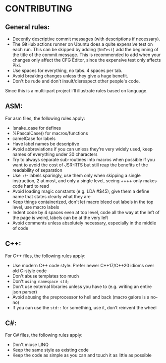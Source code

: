 # CONTRIBUTING

## General rules:

- Decently descriptive commit messages (with descriptions if necessary).
- The GitHub actions runner on Ubuntu does a quite expensive test on each run. This can be skipped by adding `[NoTest]` add the beginning of the title of the commit message. This is recommended to add when your changes only affect the CFG Editor, since the expensive test only affects Pixi.
- Use spaces for everything, no tabs. 4 spaces per tab.
- Avoid breaking changes unless they give a huge benefit.
- Don't be rude and don't insult/disrespect other people's code.

Since this is a multi-part project I'll illustrate rules based on language.

## ASM:

For asm files, the following rules apply:

- !snake_case for defines
- %PascalCase() for macros/functions
- camelCase for labels
- Have label names be descriptive
- Avoid abbreviations if you can unless they're very widely used, keep names of everything under 30 characters
- Try to always separate sub-routines into macros when possible if you want to avoid the cost of JSR-RTS but still reap the benefits of the readability of separation
- Use +/- labels sparingly, use them only when skipping a single instruction, 2 at most, and only a single level, seeing ++++ only makes code hard to read
- Avoid loading magic constants (e.g. LDA #$45), give them a define name that states clearly what they are
- Keep things containerized, don't let macro bleed out labels in the top level, use macro labels
- Indent code by 4 spaces even at top level, code all the way at the left of the page is weird, labels can be at the very left
- Avoid comments unless absolutely necessary, especially in the middle of code

## C++:

For C++ files, the following rules apply:

- Use modern C++ code style. Prefer newer C++17/C++20 idioms over old C-style code
- Don't abuse templates too much
- Don't `using namespace std;`
- Don't use external libraries unless you have to (e.g. writing an entire json parser)
- Avoid abusing the preprocessor to hell and back (macro galore is a no-no)
- If you can use the `std::` for something, use it, don't reinvent the wheel

## C#:

For C# files, the following rules apply:

- Don't miuse LINQ
- Keep the same style as existing code
- Keep the code as simple as you can and touch it as little as possible
